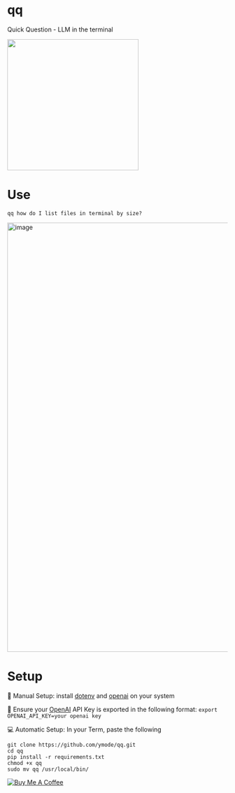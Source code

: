 # qq
Quick Question - LLM in the terminal

<img src="https://github.com/user-attachments/assets/60dce499-561a-4ad0-b98a-67adaaf48e3a" width="300"/>


# Use
```qq how do I list files in terminal by size?```

<img width="983" alt="image" src="https://github.com/user-attachments/assets/ffe3490b-8429-4312-9771-1efeeb566534">


# Setup

💾 Manual Setup: install [dotenv](https://github.com/motdotla/dotenv) and [openai](https://github.com/openai/openai-python) on your system

🔑 Ensure your [OpenAI](https://openai.com/api/) API Key is exported in the following format: ```export OPENAI_API_KEY=your openai key```

💻 Automatic Setup: In your Term, paste the following

```export OPENAI_API_KEY=your OpenAI API key
git clone https://github.com/ymode/qq.git
cd qq
pip install -r requirements.txt
chmod +x qq
sudo mv qq /usr/local/bin/
```



[![Buy Me A Coffee](https://www.buymeacoffee.com/assets/img/custom_images/orange_img.png)](https://www.buymeacoffee.com/ymode)
